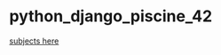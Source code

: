 # python_django_piscine_42
[subjects here](https://github.com/Binary-Hackers/42_Subjects/tree/master/01_Piscines/Python-Django)
